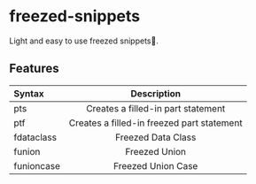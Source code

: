 # freezed-snippets

Light and easy to use freezed snippets🚀.

## Features

| Syntax     |                Description                 |
| :--------- | :----------------------------------------: |
| pts        |     Creates a filled-in part statement     |
| ptf        | Creates a filled-in freezed part statement |
| fdataclass |             Freezed Data Class             |
| funion |             Freezed Union             |
| funioncase |             Freezed Union Case             |

